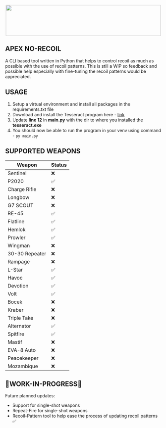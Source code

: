 
<p  align="center"><img  src="https://res.cloudinary.com/wemakeart/image/upload/v1629200112/apex-no-recoil/apex-no-recoil_pdavbo.jpg"  width=500px  height="100px" /></p>

## APEX NO-RECOIL

A CLI based tool written in Python that helps to control recoil as much as possible with the use of recoil patterns. This is still a WIP so feedback and possible help especially with fine-tuning the recoil patterns would be appreciated.

## USAGE

1. Setup a virtual environment and install all packages in the requirements.txt file
2. Download  and install the Tesseract program here - [link](https://digi.bib.uni-mannheim.de/tesseract/tesseract-ocr-w64-setup-v5.0.0-alpha.20210811.exe)
3. Update **line 12** in **main.py** with the dir to where you installed the **tesseract.exe**
4. You should now be able to run the program in your venv using command - `py main.py`

## SUPPORTED WEAPONS

| Weapon | Status |
| ------------- | ------------- |
| Sentinel | ❌ |
| P2020 | ✅ |
| Charge Rifle | ❌ |
| Longbow | ❌ |
| G7 SCOUT | ❌ |
| RE-45 | ✅ |
| Flatline | ✅ |
| Hemlok | ✅ |
| Prowler | ✅ |
| Wingman | ❌ |
| 30-30 Repeater | ❌ |
| Rampage | ❌ |
| L-Star | ✅ |
| Havoc | ✅ |
| Devotion | ✅ |
| Volt | ✅ |
| Bocek | ❌ |
| Kraber | ❌ |
| Triple Take | ❌ |
| Alternator | ✅ |
| Spitfire | ✅ |
| Mastif | ❌ |
| EVA-8 Auto | ❌ |
| Peacekeeper | ❌ |
| Mozambique | ❌ |

## 🚧WORK-IN-PROGRESS🚧

Future planned updates:

* Support for single-shot weapons
* Repeat-Fire for single-shot weapons
* Recoil-Pattern tool to help ease the process of updating recoil patterns ✅